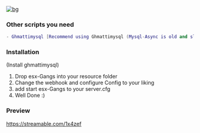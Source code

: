 [![bg][banner]][website]

[banner]: https://cdn.discordapp.com/attachments/851650166473097217/880944586653069362/esx.png
[website]: https://tronix.website

### Other scripts you need
```lua
- Ghmattimysql [Recommend using Ghmattimysql (Mysql-Async is old and slower)]

```
### Installation
(Install ghmattimysql)

1. Drop esx-Gangs into your resource folder
2. Change the webhook and configure Config to your liking
3. add start esx-Gangs to your server.cfg
4. Well Done :)

### Preview



https://streamable.com/1x4zef

